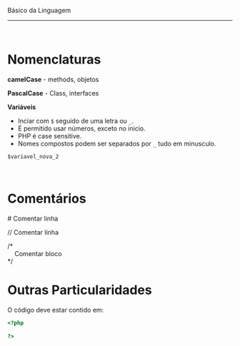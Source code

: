 Básico da Linguagem
***
<br/>
 
# Nomenclaturas

**camelCase** - methods, objetos

**PascalCase** - Class, interfaces

**Variáveis**

   * Inciar com `$` seguido de uma letra ou `_`.
   * É permitido usar números, exceto no inicio.
   * PHP é case sensitive.
   * Nomes compostos podem ser separados por `_` tudo em minusculo.

   `$variavel_nova_2`

<br/>

# Comentários

\# Comentar linha

// Comentar linha

/*  
 &nbsp; &nbsp; Comentar bloco  
*/

# Outras Particularidades

O código deve estar contido em:

```php
<?php
    
?>
```
